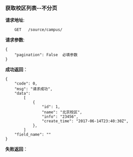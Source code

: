 ### 获取校区列表--不分页

**请求地址**:
```
    GET   /source/campus/
```

**请求参数**:
```
{
    "pagination": False  必填参数
}

```

**成功返回**：
```
{
    "code": 0,
    "msg": "请求成功",
    "data":
        [
            {
                "id": 1,
                "name": "北京校区",
                "info": "23456",
                "create_time": "2017-06-14T23:40:30Z",
            },
        ]
    "field_name": ""
}
```

**失败返回**：
```

```